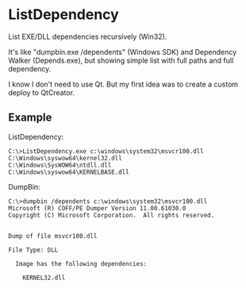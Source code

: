ListDependency
==============

List EXE/DLL dependencies recursively (Win32).

It's like "dumpbin.exe /dependents" (Windows SDK) and Dependency Walker (Depends.exe), but showing simple list with full paths and full dependency. 

I know I don't need to use Qt. But my first idea was to create a custom deploy to QtCreator.

<h2>Example</h2>

ListDependency:
```
C:\>ListDependency.exe c:\windows\system32\msvcr100.dll
C:\Windows\syswow64\kernel32.dll
C:\Windows\SysWOW64\ntdll.dll
C:\Windows\syswow64\KERNELBASE.dll
```


DumpBin:

```
C:\>dumpbin /dependents c:\windows\system32\msvcr100.dll
Microsoft (R) COFF/PE Dumper Version 11.00.61030.0
Copyright (C) Microsoft Corporation.  All rights reserved.


Dump of file msvcr100.dll

File Type: DLL

  Image has the following dependencies:

    KERNEL32.dll
    
```


